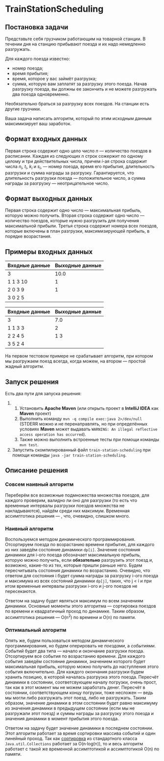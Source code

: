 # TrainStationScheduling

## Постановка задачи

Представьте себя грузчиком работающим на товарной станции.
В течении дня на станцию прибывают поезда и их надо немедленно разгружать.

Для каждого поезда известно:

- номер поезда;
- время прибытия;
- время, которое у вас займёт разгрузка;
- сумма, которую вам заплатят за разгрузку этого поезда.
Начав разгрузку поезда, вы должны ее закончить и не можете разгружать два поезда одновременно.

Необязательно браться за разгрузку всех поездов. На станции есть другие грузчики.

Ваша задача написать алгоритм, который по этим исходным данным максимизирует ваш заработок.

## Формат входных данных
Первая строка содержит одно цело число *n* — количество поездов в расписании. Каждая
из следующих *n* строк сожержит по одному целому и три действительных числа, причем
 *i*-ая строка содержит числа *n<sub>i</sub>*, *t<sub>i</sub>*, *k<sub>i</sub>*
  и *s<sub>i</sub>*, — номер поезда, время его прибытия, длительность разгрузки и сумма
  награды за разгрузку. Гарантируется, что длительность разгрузки поезда — положительное число,
  а сумма награды за разгрузку — неотрицательное число. 
  
## Формат выходных данных
Первая строка содержит одно число — максимальная прибыль, которую можно получить.
Вторая строка содержит одно число — количество поездов, которые нужно
 разгрузить для получения максимальной прибыли. Третья строка содержит
  номера всех поездов, которые включены в план разгрузки, максимизирующей прибыль,
  в порядке возрастания.

## Примеры входных данных
| Входные данные | Выходные данные |
|----------------|-----------------|
| 3              | 10.0            |
| 1 1 3 10       | 1               |
| 2 0 3 9        | 1               |
| 3 0 2 5        |                 |

| Входные данные | Выходные данные |
|----------------|-----------------|
| 3              | 7.0             |
| 1 1 3 3        | 2               |
| 2 2 4 5        | 1 3             |
| 3 5 2 4        |                 |

На первом тестовом примере не срабатывает алгоритм, при котором мы разгружаем поезд всегда,
когда можем, на втором — простой жадный алгоритм.

## Запуск решения
Есть два пути для запуска решения:

1) 1. Установить **Apache Maven** (или открыть проект в **IntelliJ IDEA** как **Maven** проект)
   2. Выполнить команду `mvn -q compile exec:java 2>/dev/null` (STDERR можно и не перенаправлять,
   но при определённых условиях **Maven** может выдавать `WARNING: An illegal reflective access operation has occurred`).
   3. Также можно выполнить встроенные тесты при помощи команды `mvn test`.
2) Запустить скомпилированный файл `train-station-scheduling` при помощи команды `java -jar
train-station-scheduling`.

## Описание решения

### Совсем наивный алгоритм
Переберём все возможные подмножества множества поездов, для каждого проверим, валидно ли оно для разгрузки 
(то есть что временные интервалы разгрузки поездов множества не накладываются), найдём среди них максимум.
Временная ассимптотика решения — <MATH>O(n&middot;log(n)&middot;2^n)</MATH>, что, очевидно, слишком много.

### Наивный алгоритм
Воспользуемся методом динамического программирования. Отсортируем поезда по возрастанию времени прибытия,
для каждого из них заведём состояние динамики `dp[i]`. Значение состояния динамики для i-ого поезда обозначает
максимальную прибыль, которую можно получить, если **обязательно** разгрузить этот поезд и, возможно,
какие-то из тех, которые пришли раньше него. Будем пересчитывать состояния динамики по возрастанию. 
Очевидно, что ответом для состояния i будет сумма награды за разгрузку i-ого поезда и максимума из
всех состояний динамики `dp[j]`, таких, что j < i и при итом временные интервалы разгрузки i-ого и j-ого
поездов не пересекаются.

Ответом на задачу будет являться максимум по всем значениям динамики. Основные моменты этого алгоритма — 
сортировка поездов по времени и квадратичный проход по динамике. Таким образом, ассимптотика решения — 
O(n<SUP>2</SUP>) по времени и O(n) по памяти.

### Оптимальный алгоритм
Опять же, будем пользоваться методом динамического программирования, но будем оперировать не *поездами*,
а *событиями*. *Событий* будет два типа — начало и окончание разгрузки поезда. Отсортируем все события
по возрастанию времени. Для каждого события заведём состояние динамики, значением которого будет максимальная
прибыль, которую можно получить до наступления этого события включительно. Для каждого окончания разгрузки
будем хранить позицию, в которой началась разгрузка этого поезда. Пересчёт динамики в состоянии,
соответсвующем началу погрузки, очень прост, так как в этот момент мы не можем заработать денег. 
Пересчёт в состоянии, соответствующем концу погрузки, тоже несложен — ведь мы могли либо разгружать этот поезд,
либо не разгружать. Таким образом, значение динамики в этом состоянии будет равно максимуму из
значения динамики в предыдущем состоянии (если мы не разгружали этот поезд) и суммы награды за 
разгрузку этого поезда и значения динамики в момент прибытия этого поезда.

Ответом на задачу будет значение динамики в последнем состоянии. Этот алгоритм работает за время сортировки
массива событий и один линейный проход. Так как [сортировка](https://docs.oracle.com/javase/7/docs/api/java/util/Collections.html#sort%28java.util.List%29)
из стандартного класса `Java.util.Collections` работает за O(n&middot;log(n)), то и весь алгоритм работает
с такой же временной ассимптотикой и ассимптотикой O(n) по памяти.